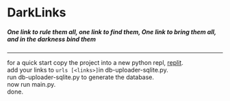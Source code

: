 # DarkLinks

##### One link to rule them all, one link to find them, One link to bring them all, and in the darkness bind them

---

for a quick start copy the project into a new python repl, [replit](https://replit.com/).        
add your links to ``urls [<links>]``in db-uploader-sqlite.py.    
run db-uploader-sqlite.py to generate the database.      
now run main.py.     
done. 

